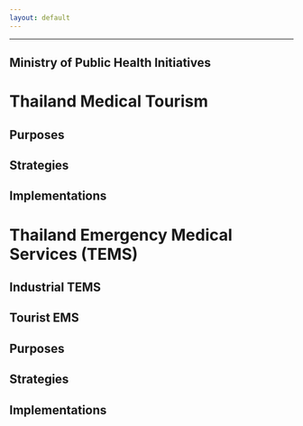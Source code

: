 ```yaml
---
layout: default
---
```

--------------------------------------
Ministry of Public Health Initiatives
--------------------------------------

# Thailand Medical Tourism

## Purposes

## Strategies

## Implementations

# Thailand Emergency Medical Services (TEMS)
## Industrial TEMS
## Tourist EMS

## Purposes

## Strategies

## Implementations

